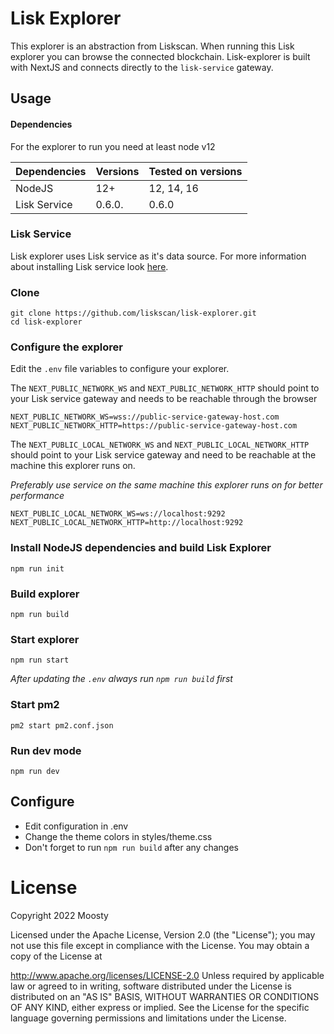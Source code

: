 # Lisk Explorer
This explorer is an abstraction from Liskscan. 
When running this Lisk explorer you can browse the connected blockchain. 
Lisk-explorer is built with NextJS and connects directly to the `lisk-service` gateway.

## Usage
#### Dependencies
For the explorer to run you need at least node v12

| Dependencies | Versions | Tested on versions |
| ------------ |----------|--------------------|
| NodeJS       | 12+      | 12, 14, 16         |
| Lisk Service | 0.6.0.   | 0.6.0              |

### Lisk Service
Lisk explorer uses Lisk service as it's data source. For more information about installing Lisk service look [here](https://github.com/LiskHQ/lisk-service#installation).

### Clone
```
git clone https://github.com/liskscan/lisk-explorer.git
cd lisk-explorer
```

### Configure the explorer
Edit the `.env` file variables to configure your explorer.

The `NEXT_PUBLIC_NETWORK_WS` and `NEXT_PUBLIC_NETWORK_HTTP` should point to your Lisk service gateway and needs to be reachable through the browser
```dotenv
NEXT_PUBLIC_NETWORK_WS=wss://public-service-gateway-host.com
NEXT_PUBLIC_NETWORK_HTTP=https://public-service-gateway-host.com
```
The `NEXT_PUBLIC_LOCAL_NETWORK_WS` and `NEXT_PUBLIC_LOCAL_NETWORK_HTTP` should point to your Lisk service gateway and need to be reachable at the machine this explorer runs on.

*Preferably use service on the same machine this explorer runs on for better performance*

```dotenv
NEXT_PUBLIC_LOCAL_NETWORK_WS=ws://localhost:9292
NEXT_PUBLIC_LOCAL_NETWORK_HTTP=http://localhost:9292
```

### Install NodeJS dependencies and build Lisk Explorer
```npm run init```

### Build explorer
```npm run build```

### Start explorer
```npm run start```

*After updating the `.env` always run `npm run build` first*

### Start pm2
```pm2 start pm2.conf.json```

### Run dev mode
```npm run dev```

## Configure
- Edit configuration in .env
- Change the theme colors in styles/theme.css
- Don't forget to run `npm run build` after any changes

# License
Copyright 2022 Moosty

Licensed under the Apache License, Version 2.0 (the "License"); you may not use this file except in compliance with the License. You may obtain a copy of the License at

http://www.apache.org/licenses/LICENSE-2.0
Unless required by applicable law or agreed to in writing, software distributed under the License is distributed on an "AS IS" BASIS, WITHOUT WARRANTIES OR CONDITIONS OF ANY KIND, either express or implied. See the License for the specific language governing permissions and limitations under the License.
